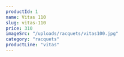 ```yaml
---
productId: 1
name: Vitas 110
slug: vitas-110
price: 310
imageSrc: "/uploads/racquets/vitas100.jpg"
category: "racquets"
productLine: "vitas"
---
```

